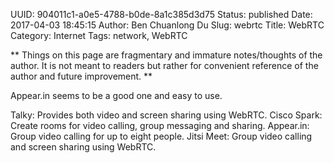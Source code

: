UUID: 904011c1-a0e5-4788-b0de-8a1c385d3d75
Status: published
Date: 2017-04-03 18:45:15
Author: Ben Chuanlong Du
Slug: webrtc
Title: WebRTC
Category: Internet
Tags: network, WebRTC

**
Things on this page are
fragmentary and immature notes/thoughts of the author.
It is not meant to readers
but rather for convenient reference of the author and future improvement.
**

Appear.in seems to be a good one and easy to use.

Talky: Provides both video and screen sharing using WebRTC.
Cisco Spark: Create rooms for video calling, group messaging and sharing.
Appear.in: Group video calling for up to eight people.
Jitsi Meet: Group video calling and screen sharing using WebRTC. 
